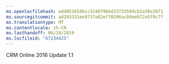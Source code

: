 ```yaml
---
ms.openlocfilehash: ed4053658bcc3240796bd33733504cb2a38e2871
ms.sourcegitcommit: ad203331ee9737e82ef70206ac04eeb72a5f9c7f
ms.translationtype: MT
ms.contentlocale: zh-CN
ms.lasthandoff: 06/18/2019
ms.locfileid: "67234425"
---
```

CRM Online 2016 Update 1.1
